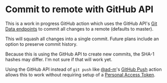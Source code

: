 # Commit to remote with GitHub API

This is a work in progress GitHub action which uses the GitHub API's [Git Data endpoints][git-api] to commit all changes to a remote (defaults to master).

This will squash all changes into a single commit. Future plans include an option to preserve commit history.

Because this is using the GitHub API to create new commits, the SHA-1 hashes may differ. I'm not sure if that will work yet.

Using the GitHub API instead of `git push` like [@ad-m]'s [GitHub Push][git-push-action] action allows this to work without requiring setup of a [Personal Access Token][gh-pat].

[git-api]: https://developer.github.com/v3/git/
[git-push-action]: https://github.com/ad-m/github-push-action
[@ad-m]: https://github.com/ad-m
[gh-pat]: https://help.github.com/en/github/authenticating-to-github/creating-a-personal-access-token-for-the-command-line
